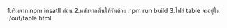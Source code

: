 1.เริ่มจาก npm insatll ก่อน
2.หลังจากนั้นให้รันด้วย npm run build
3.ไฟล์ table จะอยู่ใน ./out/table.html
